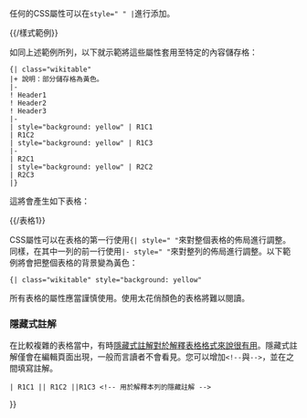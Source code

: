 任何的CSS屬性可以在`style=" " |`進行添加。

{{/樣式範例}}

如同上述範例所列，以下就示範將這些屬性套用至特定的內容儲存格：

    {| class="wikitable"
    |+ 說明：部分儲存格為黃色。
    |-
    ! Header1
    ! Header2
    ! Header3
    |-
    | style="background: yellow" | R1C1
    | R1C2
    | style="background: yellow" | R1C3
    |-
    | R2C1
    | style="background: yellow" | R2C2
    | R2C3
    |}

這將會產生如下表格：

{{/表格1}}

CSS屬性可以在表格的第一行使用`{| style=" "`來對整個表格的佈局進行調整。同樣，在其中一列的前一行使用`|- style=" "`來對整列的佈局進行調整。以下範例將會把整個表格的背景變為黃色：

    {| class="wikitable" style="background: yellow"

所有表格的屬性應當謹慎使用。使用太花俏顏色的表格將難以閱讀。

### 隱藏式註解

在比較複雜的表格當中，有時[隱藏式註解對於解釋表格格式來說很有用](https://zh.wikipedia.org/wiki/HTML元素#注解 "wikilink")。隱藏式註解僅會在編輯頁面出現，一般而言讀者不會看見。您可以增加`<!--`與`-->`，並在之間填寫註解。

`| R1C1 || R1C2 ||R1C3 <!-- 用於解釋本列的隱藏註解 -->`

}}